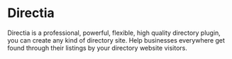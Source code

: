 # Directia
Directia is a professional, powerful, flexible, high quality directory plugin, you can create any kind of directory site. Help businesses everywhere get found through their listings by your directory website visitors.
